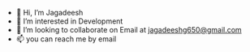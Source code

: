 - 👋 Hi, I’m Jagadeesh
- 👀 I’m interested in Development
- 💞️ I’m looking to collaborate on Email at jagadeeshg650@gmail.com
- 📫 you can reach me by email

<!---
jagadeeshgo/jagadeeshgo is a ✨ special ✨ repository because its `README.md` (this file) appears on your GitHub profile.
You can click the Preview link to take a look at your changes.
--->
